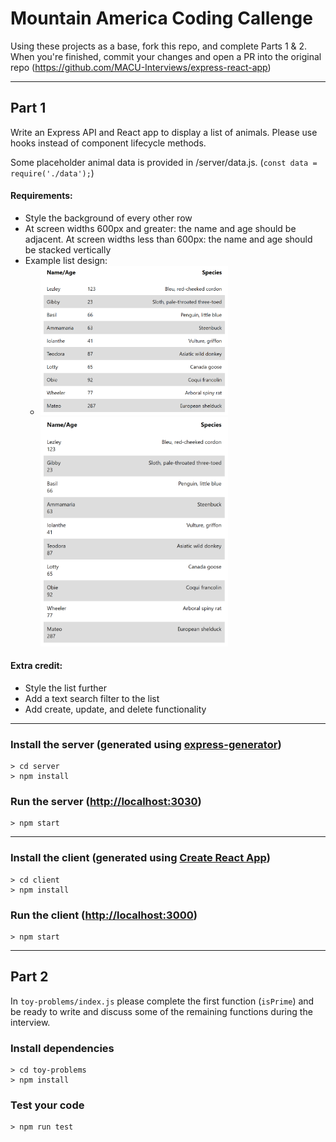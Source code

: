 # **Mountain America Coding Callenge**
Using these projects as a base, fork this repo, and complete Parts 1 & 2. When you're finished, commit your changes and open a PR into the original repo (https://github.com/MACU-Interviews/express-react-app)

---

## **Part 1**
Write an Express API and React app to display a list of animals. Please use hooks instead of component lifecycle methods.

Some placeholder animal data is provided in /server/data.js. (`const data = require('./data');`)

#### **Requirements**:
* Style the background of every other row
* At screen widths 600px and greater: the name and age should be adjacent. At screen widths less than 600px: the name and age should be stacked vertically
* Example list design:
    * <img alt="Example Design" src="./screenshot1.png" width="300px" /> <img alt="Example Design" src="./screenshot2.png" width="300px" />


#### **Extra credit**:
* Style the list further
* Add a text search filter to the list
* Add create, update, and delete functionality


---
### Install the **server** (generated using [express-generator](https://expressjs.com/en/starter/generator.html))

    > cd server
    > npm install

### Run the **server** ([http://localhost:3030](http://localhost:3030))

    > npm start

---

### Install the **client** (generated using [Create React App](https://github.com/facebook/create-react-app))

    > cd client
    > npm install

### Run the **client** ([http://localhost:3000](http://localhost:3000))

    > npm start

---
## **Part 2**

In `toy-problems/index.js` please complete the first function (`isPrime`) and be ready to write and discuss some of the remaining functions during the interview.


### Install dependencies

    > cd toy-problems
    > npm install

### Test your code

    > npm run test